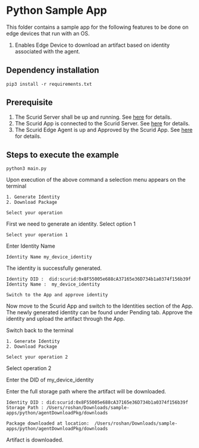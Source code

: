 # Python Sample App
This folder contains a sample app for the following features to be done on edge devices that run with an OS.

1. Enables Edge Device to download an artifact based on identity associated with the agent. 

## Dependency installation
```
pip3 install -r requirements.txt
```
## Prerequisite
1. The Scurid Server shall be up and running. See [here](https://docs.scurid.com/v23.0.2.1/quickstart/quickstart-on-premise/#download-scurid-server) for details.
2. The Scurid App is connected to the Scurid Server. See [here](https://docs.scurid.com/v23.0.2.1/quickstart/quickstart-on-premise/#download-scurid-edge-agent) for details.
3. The Scurid Edge Agent is up and Approved by the Scurid App. See [here](https://docs.scurid.com/v23.0.2.1/quickstart/quickstart-on-premise/#step-2-launching-scurid-server-and-app) for details.

## Steps to execute the example
```
python3 main.py
```
Upon execution of the above command a selection menu appears on the terminal

```
1. Generate Identity
2. Download Package
 
Select your operation 
```
First we need to generate an identity. Select option 1 

```
Select your operation 1
```
Enter Identity Name 

```
Identity Name my_device_identity
```
The identity is successfully generated.

```
Identity DID :  did:scurid:0x8F55005e688cA37165e36D734b1a0374f156b39f
Identity Name :  my_device_identity
 
Switch to the App and approve identity
```
Now move to the Scurid App and switch to the Identities section of the App. The newly generated identity can be found under Pending tab. Approve the identity and upload the artifact through the App.

Switch back to the terminal 
```
1. Generate Identity
2. Download Package
 
Select your operation 2
```
Select operation 2

Enter the DID of my_device_identity

Enter the full storage path where the artifact will be downloaded.

```
Identity DID : did:scurid:0x8F55005e688cA37165e36D734b1a0374f156b39f
Storage Path : /Users/roshan/Downloads/sample-apps/python/agentDownloadPkg/downloads
 
Package downloaded at location:  /Users/roshan/Downloads/sample-apps/python/agentDownloadPkg/downloads
```

Artifact is downloaded.
